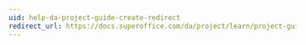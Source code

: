```yaml
---
uid: help-da-project-guide-create-redirect
redirect_url: https://docs.superoffice.com/da/project/learn/project-guide/create.html
---
```

